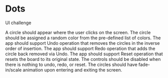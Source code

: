 # Dots

UI challenge

A circle should appear where the user clicks on the screen.
The circle should be assigned a random color from the pre-defined list of colors.
The app should support Undo operation that removes the circles in the inverse order of insertion.
The app should support Redo operation that adds the circle back removed via Undo.
The app should support Reset operation that resets the board to its original state.
The controls should be disabled when there is nothing to undo, redo, or reset.
The circles should have fade-in/scale animation upon entering and exiting the screen.